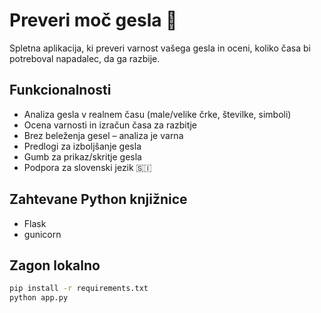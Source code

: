 # Preveri moč gesla 🔐

Spletna aplikacija, ki preveri varnost vašega gesla in oceni, koliko časa bi potreboval napadalec, da ga razbije.

## Funkcionalnosti
- Analiza gesla v realnem času (male/velike črke, številke, simboli)
- Ocena varnosti in izračun časa za razbitje
- Brez beleženja gesel – analiza je varna
- Predlogi za izboljšanje gesla
- Gumb za prikaz/skritje gesla
- Podpora za slovenski jezik 🇸🇮

## Zahtevane Python knjižnice
- Flask
- gunicorn

## Zagon lokalno
```bash
pip install -r requirements.txt
python app.py
